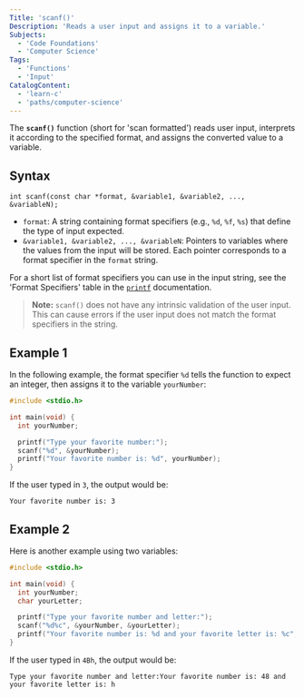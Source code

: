 ```yaml
---
Title: 'scanf()'
Description: 'Reads a user input and assigns it to a variable.'
Subjects:
  - 'Code Foundations'
  - 'Computer Science'
Tags:
  - 'Functions'
  - 'Input'
CatalogContent:
  - 'learn-c'
  - 'paths/computer-science'
---
```


The **`scanf()`** function (short for 'scan formatted') reads user input, interprets it according to the specified format, and assigns the converted value to a variable.

## Syntax

```pseudo
int scanf(const char *format, &variable1, &variable2, ..., &variableN);
```

- `format`: A string containing format specifiers (e.g., `%d`, `%f`, `%s`) that define the type of input expected.
- `&variable1, &variable2, ..., &variableN`: Pointers to variables where the values from the input will be stored. Each pointer corresponds to a format specifier in the `format` string.

For a short list of format specifiers you can use in the input string, see the 'Format Specifiers' table in the [`printf`](https://www.codecademy.com/resources/docs/c/basic-output/printf) documentation.

> **Note:** `scanf()` does not have any intrinsic validation of the user input. This can cause errors if the user input does not match the format specifiers in the string.

## Example 1

In the following example, the format specifier `%d` tells the function to expect an integer, then assigns it to the variable `yourNumber`:

```c
#include <stdio.h>

int main(void) {
  int yourNumber;

  printf("Type your favorite number:");
  scanf("%d", &yourNumber);
  printf("Your favorite number is: %d", yourNumber);
}
```

If the user typed in `3`, the output would be:

```shell
Your favorite number is: 3
```

## Example 2

Here is another example using two variables:

```c
#include <stdio.h>

int main(void) {
  int yourNumber;
  char yourLetter;

  printf("Type your favorite number and letter:");
  scanf("%d%c", &yourNumber, &yourLetter);
  printf("Your favorite number is: %d and your favorite letter is: %c", yourNumber, yourLetter);
}
```

If the user typed in `4Bh`, the output would be:

```shell
Type your favorite number and letter:Your favorite number is: 48 and your favorite letter is: h
```
